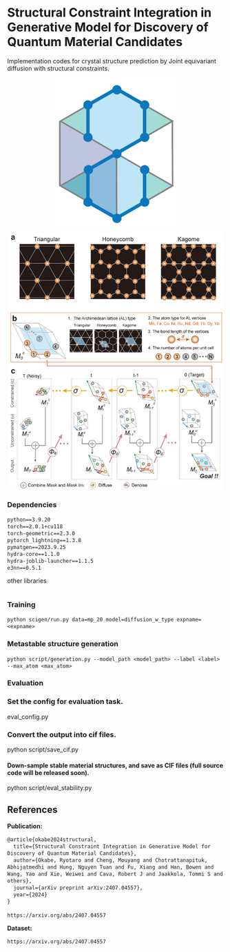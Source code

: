 # Structural Constraint Integration in Generative Model for Discovery of Quantum Material Candidates

Implementation codes for crystal structure prediction by Joint equivariant diffusion with structural constraints.  

<p align="center">
  <img src="assets/scigen_logo.png" width="300">
</p>

<p align="center">
  <img src="assets/figure1.png" width="500">
</p>

### Dependencies

```
python==3.9.20   
torch==2.0.1+cu118   
torch-geometric==2.3.0   
pytorch_lightning==1.3.8   
pymatgen==2023.9.25   
hydra-core==1.1.0
hydra-joblib-launcher==1.1.5
e3nn==0.5.1
```

other libraries    
```

```


### Training

```
python scigen/run.py data=mp_20 model=diffusion_w_type expname=<expname>   
```



### Metastable structure generation

```
python script/generation.py --model_path <model_path> --label <label> --max_atom <max_atom>   
```


### Evaluation


### Set the config for evaluation task.    
eval_config.py 

### Convert the output into cif files.    
python script/save_cif.py 

#### Down-sample stable material structures, and save as CIF files (full source code will be released soon). 
python script/eval_stability.py    



## References
**Publication:**    
```     
@article{okabe2024structural,
  title={Structural Constraint Integration in Generative Model for Discovery of Quantum Material Candidates},
  author={Okabe, Ryotaro and Cheng, Mouyang and Chotrattanapituk, Abhijatmedhi and Hung, Nguyen Tuan and Fu, Xiang and Han, Bowen and Wang, Yao and Xie, Weiwei and Cava, Robert J and Jaakkola, Tommi S and others},
  journal={arXiv preprint arXiv:2407.04557},
  year={2024}
}    

https://arxiv.org/abs/2407.04557    
```     

**Dataset:**    

```     
https://arxiv.org/abs/2407.04557   
```     


